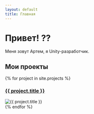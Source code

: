 ```yaml
---
layout: default
title: Главная
---
```


# Привет! ??  
Меня зовут Артем, я Unity-разработчик.  

## Мои проекты  
<div class="game-grid">
{% for project in site.projects %}
  <div class="game-card">
    <h3><a href="{{ project.url | relative_url }}">{{ project.title }}</a></h3>
    <img src="{{ project.image | relative_url }}" alt="{{ project.title }}">
  </div>
{% endfor %}
</div>
